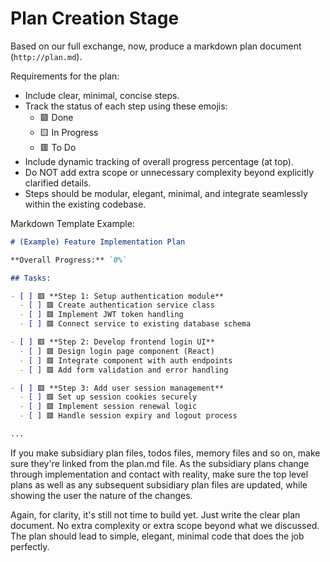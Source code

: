 # Plan Creation Stage

Based on our full exchange, now, produce a markdown plan document (`http://plan.md`).

Requirements for the plan:

- Include clear, minimal, concise steps.
- Track the status of each step using these emojis:
  - 🟩 Done
  - 🟨 In Progress
  - 🟥 To Do
- Include dynamic tracking of overall progress percentage (at top).
- Do NOT add extra scope or unnecessary complexity beyond explicitly clarified details.
- Steps should be modular, elegant, minimal, and integrate seamlessly within the existing codebase.

Markdown Template Example:

```http://plan.md (example)
# (Example) Feature Implementation Plan

**Overall Progress:** `0%`

## Tasks:

- [ ] 🟥 **Step 1: Setup authentication module**
  - [ ] 🟥 Create authentication service class
  - [ ] 🟥 Implement JWT token handling
  - [ ] 🟥 Connect service to existing database schema

- [ ] 🟥 **Step 2: Develop frontend login UI**
  - [ ] 🟥 Design login page component (React)
  - [ ] 🟥 Integrate component with auth endpoints
  - [ ] 🟥 Add form validation and error handling

- [ ] 🟥 **Step 3: Add user session management**
  - [ ] 🟥 Set up session cookies securely
  - [ ] 🟥 Implement session renewal logic
  - [ ] 🟥 Handle session expiry and logout process

...
```

If you make subsidiary plan files, todos files, memory files and so on, make sure they're linked from the plan.md file. As the subsidiary plans change through implementation and contact with reality, make sure the top level plans as well as any subsequent subsidiary plan files are updated, while showing the user the nature of the changes.

Again, for clarity, it's still not time to build yet. Just write the clear plan document. No extra complexity or extra scope beyond what we discussed. The plan should lead to simple, elegant, minimal code that does the job perfectly.

